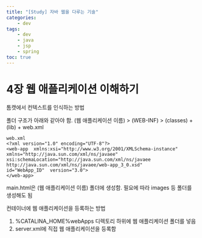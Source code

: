 ```yaml
---
title: "[Study] 자바 웹을 다루는 기술"
categories:
    - dev
tags:
    - dev
    - java 
    - jsp 
    - spring
toc: true
---
```

# 4장 웹 애플리케이션 이해하기
톰캣에서 컨텍스트를 인식하는 방법

폴더 구조가 아래와 같아야 함.
(웹 애플리케이션 이름) >  (WEB-INF) > (classes) + (lib) + web.xml

```
web.xml
<?xml version="1.0" encoding="UTF-8"?>
<web-app  xmlns:xsi="http://www.w3.org/2001/XMLSchema-instance"
xmlns="http://java.sun.com/xml/ns/javaee" 
xsi:schemaLocation="http://java.sun.com/xml/ns/javaee http://java.sun.com/xml/ns/javaee/web-app_3_0.xsd" 
id="WebApp_ID"  version="3.0">
</web-app>
```
main.html은 (웹 애플리케이션 이름) 폴더에 생성함.
필요에 따라 images 등 폴더를 생성해도 됨

 컨테이너에 웹 애플리케이션을 등록하는 방법
1.  %CATALINA_HOME%webApps 디렉토리 하위에 웹 애플리케이션 폴더를 넣음
2.  server.xml에 직접 웹 애플리케이션을 등록함 
                       
<!--stackedit_data:
eyJoaXN0b3J5IjpbNTE5MDE3NjcyXX0=
-->